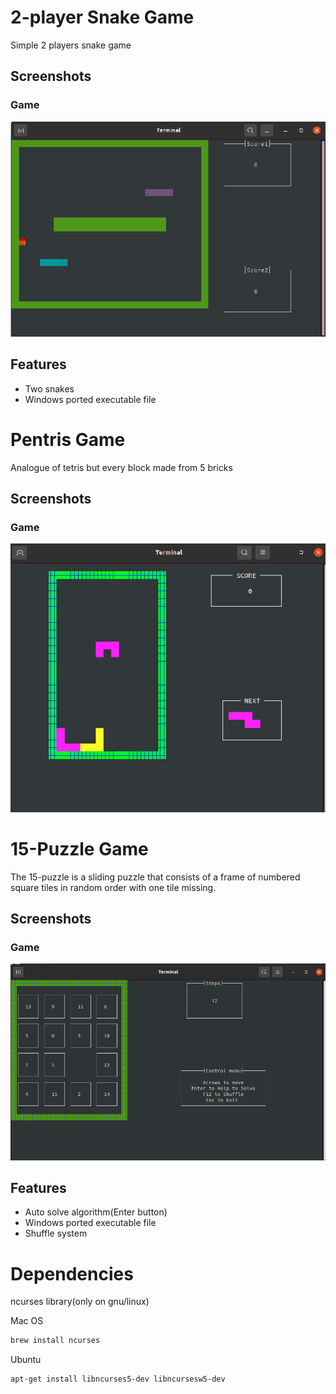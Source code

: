 # 2-player Snake Game
Simple 2 players snake game

## Screenshots

### Game

![Game](/docs/2-player-Snake.png?raw=true)

## Features
- Two snakes
- Windows ported executable file

# Pentris Game
Analogue of tetris but every block made from 5 bricks

## Screenshots

### Game

![Game](/docs/Pentris.png?raw=true)

# 15-Puzzle Game
The 15-puzzle is a sliding puzzle that consists of a frame of numbered square tiles in random order with one tile missing.

## Screenshots

### Game

![Game](/docs/15-Puzzle.png?raw=true)


## Features
- Auto solve algorithm(Enter button)
- Windows ported executable file
- Shuffle system

# Dependencies
ncurses library(only on gnu/linux)

Mac OS

```bash
brew install ncurses
```

Ubuntu
```bash
apt-get install libncurses5-dev libncursesw5-dev
```


